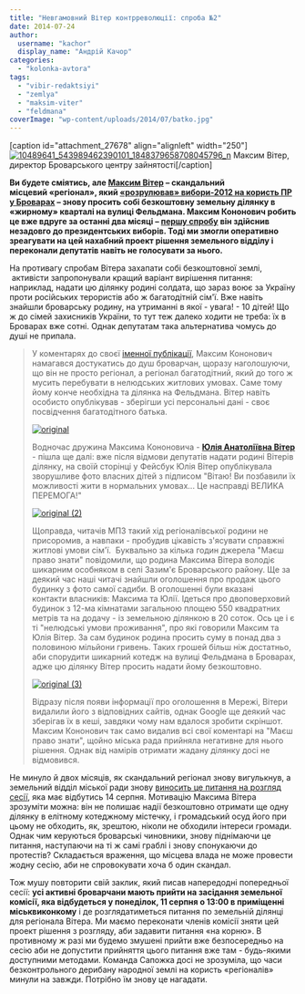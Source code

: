 ```yaml
---
title: "Невгамовний Вітер контрреволюції: спроба №2"
date: 2014-07-24
author: 
  username: "kachor"
  display_name: "Андрій Качор"
categories: 
  - "kolonka-avtora"
tags: 
  - "vibir-redaktsiyi"
  - "zemlya"
  - "maksim-viter"
  - "feldmana"
coverImage: "wp-content/uploads/2014/07/batko.jpg"
---
```


\[caption id="attachment\_27678" align="alignleft" width="250"\][![10489641_543989462390101_1848379658708045796_n](https://mpz.brovary.org/wp-content/uploads/2014/07/10489641_543989462390101_1848379658708045796_n.jpg)](https://mpz.brovary.org/wp-content/uploads/2014/07/10489641_543989462390101_1848379658708045796_n.jpg) Максим Вітер, директор Броварського центру зайнятості\[/caption\]

**Ви будете сміятись, але [Максим Вітер](https://www.facebook.com/max.k.viter) – скандальний місцевий «регіонал», який [«розрулював» вибори-2012 на користь ПР у Броварах](http://nbnews.com.ua/news/62282/) – знову просить собі безкоштовну земельну ділянку в «жирному» кварталі на вулиці Фельдмана. Максим Кононович робить це вже вдруге за останні два місяці – [першу спробу](https://mpz.brovary.org/revolyutsiyu-na-viter/) він здійснив незадовго до президентських виборів. Тоді ми змогли оперативно зреагувати на цей нахабний проект рішення земельного відділу і переконали депутатів навіть не голосувати за нього.**

На противагу спробам Вітера захапати собі безкоштовної землі,  активісти запропонували кращий варіант вирішення питання: наприклад, надати цю ділянку родині солдата, що зараз воює за Україну проти російських терористів або ж багатодітній сім'ї. Вже навіть знайшли броварську родину, на утриманні в якої - увага! - 10 дітей! Що ж до сімей захисників України, то тут теж далеко ходити не треба: їх в Броварах вже сотні. Однак депутатам така альтернатива чомусь до душі не припала.

> У коментарях до своєї [іменної публікації](https://mpz.brovary.org/revolyutsiyu-na-viter/), Максим Кононович намагався достукатись до душ броварчан, щоразу наголошуючи, що він не просто регіонал, а регіонал багатодітний, який до того ж мусить перебувати в нелюдських житлових умовах. Саме тому йому конче необхідна та ділянка на Фельдмана. Вітер навіть особисто опублікував - зберігши усі персональні дані - своє посвідчення багатодітного батька.
> 
> [![original](https://mpz.brovary.org/wp-content/uploads/2014/07/original.jpg)](https://mpz.brovary.org/wp-content/uploads/2014/07/original.jpg)
> 
> Водночас дружина Максима Кононовича - [**Юлія Анатоліївна Вітер**](https://www.facebook.com/profile.php?id=100004080430758) - пішла ще далі: вже після відмови депутатів надати родині Вітерів ділянку, на своїй сторінці у Фейсбук Юлія Вітер опублікувала зворушливе фото власних дітей з підписом "Вітаю! Ви позбавили їх можливості жити в нормальних умовах... Це насправді ВЕЛИКА ПЕРЕМОГА!"
> 
> [![original (2)](https://mpz.brovary.org/wp-content/uploads/2014/07/original-2.jpg)](https://mpz.brovary.org/wp-content/uploads/2014/07/original-2.jpg)
> 
> Щоправда, читачів МПЗ такий хід регіоналівської родини не присоромив, а навпаки - пробудив цікавість з'ясувати справжні житлові умови сім'ї.  Буквально за кілька годин джерела "Маєш право знати" повідомили, що родина Максима Вітера володіє шикарним особняком в селі Зазим'є Броварського району. Ще за деякий час наші читачі знайшли оголошення про продаж цього будинку з фото самої садиби. В оголошенні були вказані контакти власників: Максима та Юлії. Ідеться про двоповерховий будинок з 12-ма кімнатами загальною площею 550 квадратних метрів та на додачу - із земельною ділянкою в 20 соток. Ось це і є ті "нелюдські умови проживання", про які говорили Максим та Юлія Вітер. За сам будинок родина просить суму в понад два з половиною мільйони гривень. Таких грошей більш ніж достатньо, аби спорудити шикарний котедж на вулиці Фельдмана в Броварах, адже цю ділянку Вітер просить надати йому безкоштовно.
> 
> [![original (3)](https://mpz.brovary.org/wp-content/uploads/2014/07/original-3.jpg)](https://mpz.brovary.org/wp-content/uploads/2014/07/original-3.jpg)
> 
> Відразу після появи інформації про оголошення в Мережі, Вітери видалили його з відповідних сайтів, однак Google ще деякий час зберігав їх в кеші, завдяки чому нам вдалося зробити скріншот. Максим Кононович так само видалив всі свої коментарі на "Маєш право знати", щойно міська рада прийняла негативне для нього рішення. Однак від намірів отримати жадану ділянку досі не відмовився.

Не минуло й двох місяців, як скандальний регіонал знову вигулькнув, а земельний відділ міської ради знову [виносить це питання на розгляд сесії](https://brovary-rada.gov.ua/proekt-r%D1%96shennya-m%D1%96sko%D1%97-radi-343), яка має відбутись 14 серпня. Мотивацію Максима Вітера зрозуміти можна: він не полишає надії безкоштовно отримати ще одну ділянку в елітному котеджному містечку, і громадський осуд його при цьому не обходить, як, зрештою, ніколи не обходили інтереси громади. Однак чим керуються броварські чиновники, знову піднімаючи це питання, наступаючи на ті ж самі граблі і знову спонукаючи до протестів? Складається враження, що місцева влада не може провести жодну сесію, аби не спровокувати хоча б один скандал.

Тож мушу повторити свій заклик, який писав напередодні попередньої сесії: **усі активні броварчани мають прийти на засідання земельної комісії, яка відбудеться у понеділок, 11 серпня о 13:00 в приміщенні міськвиконкому** і де розглядатиметься питання по земельній ділянці для регіонала Вітера. Ми маємо переконати членів комісії зняти цей проект рішення з розгляду, аби задавити питання «на корню». В противному ж разі ми будемо змушені прийти вже безпосередньо на сесію аби не допустити прийняття цього питання вже там - будь-якими доступними методами. Команда Сапожка досі не зрозуміла, що часи безконтрольного дерибану народної землі на користь «регіоналів» минули на завжди. Потрібно їм знову це нагадати.
